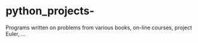 # python_projects-
Programs written on problems from various books, on-line courses, project Euler, ...  
